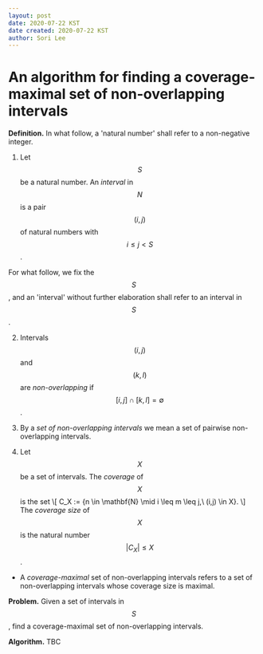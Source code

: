 ```yaml
---
layout: post
date: 2020-07-22 KST
date created: 2020-07-22 KST
author: Sori Lee
---
```


# An algorithm for finding a coverage-maximal set of non-overlapping intervals

**Definition.** In what follow, a 'natural number' shall refer to a non-negative integer.

1. Let $$S$$ be a natural number. An *interval* in $$N$$ is a pair $$(i,j)$$ of natural numbers with $$i \leq j < S$$.

For what follow, we fix the $$S$$, and an 'interval' without further elaboration shall refer to an interval in $$S$$.

2. Intervals $$(i,j)$$ and $$(k,l)$$ are *non-overlapping* if $$[i,j] \cap [k,l] = \emptyset$$.

3. By a *set of non-overlapping intervals* we mean a set of pairwise non-overlapping intervals.

4. Let $$X$$ be a set of intervals. The *coverage* of $$X$$ is the set
\\[
C_X := \{n \in \mathbf{N} \mid i \leq m \leq j,\ (i,j) \in X\}.
\\]
The *coverage size* of $$X$$ is the natural number $$|C_X| \leq X$$.

- A *coverage-maximal* set of non-overlapping intervals refers to a set of non-overlapping intervals whose coverage size is maximal.

**Problem.** Given a set of intervals in $$S$$, find a coverage-maximal set of non-overlapping intervals.

**Algorithm.** TBC
